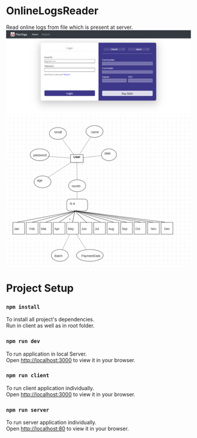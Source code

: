 # OnlineLogsReader
Read online logs from file which is present at server.<br>
<img src="./app.png"><br>
<img src="./ERDImage.png"><br>

# Project Setup

### `npm install`

To install all project's dependencies.\
Run in client as well as in root folder.

### `npm run dev`

To run application in local Server.\
Open [http://localhost:3000](http://localhost:3000) to view it in your browser.

### `npm run client`

To run client application individually.\
Open [http://localhost:3000](http://localhost:3000) to view it in your browser.

### `npm run server`

To run server application individually.\
Open [http://localhost:80](http://localhost:80) to view it in your browser.<br/><br/>
